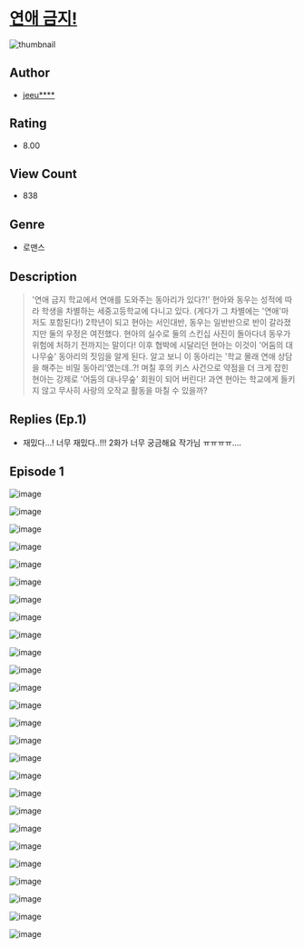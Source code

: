 # [연애 금지!](https://comic.naver.com/challenge/list?titleId=811074)
![thumbnail](https://image-comic.pstatic.net/user_contents_data/challenge_comic/2023/05/25/367184/upload_3631697043526005813_480x623.jpeg)

## Author
- [jeeu****](https://comic.naver.com/artistTitle?id=367184)

## Rating
- 8.00

## View Count
- 838

## Genre
- 로맨스

## Description
> '연애 금지 학교에서 연애를 도와주는 동아리가 있다?!' 현아와 동우는 성적에 따라 학생을 차별하는 세중고등학교에 다니고 있다. (게다가 그 차별에는 '연애'마저도 포함된다!) 2학년이 되고 현아는 서인대반, 동우는 일반반으로 반이 갈라졌지만 둘의 우정은 여전했다. 현아의 실수로 둘의 스킨십 사진이 돌아다녀 동우가 위험에 처하기 전까지는 말이다! 이후 협박에 시달리던 현아는 이것이 '어둠의 대나무숲' 동아리의 짓임을 알게 된다. 알고 보니 이 동아리는 '학교 몰래 연애 상담을 해주는 비밀 동아리'였는데..?! 며칠 후의 키스 사건으로 약점을 더 크게 잡힌 현아는 강제로 '어둠의 대나무숲' 회원이 되어 버린다! 과연 현아는 학교에게 들키지 않고 무사히 사랑의 오작교 활동을 마칠 수 있을까?

## Replies (Ep.1)
- 재밌다...! 너무 재밌다..!!! 2화가 너무 궁금해요 작가님 ㅠㅠㅠㅠ....

## Episode 1
![image](https://image-comic.pstatic.net/user_contents_data/challenge_comic/2023/05/25/367184/upload_3690526602131890745.jpeg)

![image](https://image-comic.pstatic.net/user_contents_data/challenge_comic/2023/05/25/367184/upload_3486974015273318709.jpeg)

![image](https://image-comic.pstatic.net/user_contents_data/challenge_comic/2023/05/25/367184/upload_7077180741128566373.jpeg)

![image](https://image-comic.pstatic.net/user_contents_data/challenge_comic/2023/05/25/367184/upload_3904732156063724132.jpeg)

![image](https://image-comic.pstatic.net/user_contents_data/challenge_comic/2023/05/25/367184/upload_3474917857403482467.jpeg)

![image](https://image-comic.pstatic.net/user_contents_data/challenge_comic/2023/05/25/367184/upload_7076623292997711160.jpeg)

![image](https://image-comic.pstatic.net/user_contents_data/challenge_comic/2023/05/25/367184/upload_7077744794891739697.jpeg)

![image](https://image-comic.pstatic.net/user_contents_data/challenge_comic/2023/05/25/367184/upload_3978983464914478135.jpeg)

![image](https://image-comic.pstatic.net/user_contents_data/challenge_comic/2023/05/25/367184/upload_3763100756198109238.jpeg)

![image](https://image-comic.pstatic.net/user_contents_data/challenge_comic/2023/05/25/367184/upload_3907265619969521463.jpeg)

![image](https://image-comic.pstatic.net/user_contents_data/challenge_comic/2023/05/25/367184/upload_3918803904286057778.jpeg)

![image](https://image-comic.pstatic.net/user_contents_data/challenge_comic/2023/05/25/367184/upload_3904731061702440806.jpeg)

![image](https://image-comic.pstatic.net/user_contents_data/challenge_comic/2023/05/25/367184/upload_7364336675427268659.jpeg)

![image](https://image-comic.pstatic.net/user_contents_data/challenge_comic/2023/05/25/367184/upload_3474306347711423280.jpeg)

![image](https://image-comic.pstatic.net/user_contents_data/challenge_comic/2023/05/25/367184/upload_3761971768210240818.jpeg)

![image](https://image-comic.pstatic.net/user_contents_data/challenge_comic/2023/05/25/367184/upload_3545238042714530146.jpeg)

![image](https://image-comic.pstatic.net/user_contents_data/challenge_comic/2023/05/25/367184/upload_7364623677926093622.jpeg)

![image](https://image-comic.pstatic.net/user_contents_data/challenge_comic/2023/05/25/367184/upload_3991372774687257141.jpeg)

![image](https://image-comic.pstatic.net/user_contents_data/challenge_comic/2023/05/25/367184/upload_7017226352800577842.jpeg)

![image](https://image-comic.pstatic.net/user_contents_data/challenge_comic/2023/05/25/367184/upload_7003159415752962913.jpeg)

![image](https://image-comic.pstatic.net/user_contents_data/challenge_comic/2023/05/25/367184/upload_3616444584704880737.jpeg)

![image](https://image-comic.pstatic.net/user_contents_data/challenge_comic/2023/05/25/367184/upload_3905242540012561209.jpeg)

![image](https://image-comic.pstatic.net/user_contents_data/challenge_comic/2023/05/25/367184/upload_3544385912616400180.jpeg)

![image](https://image-comic.pstatic.net/user_contents_data/challenge_comic/2023/05/25/367184/upload_7075775363458282039.jpeg)

![image](https://image-comic.pstatic.net/user_contents_data/challenge_comic/2023/05/25/367184/upload_3990859084518810978.jpeg)

![image](https://image-comic.pstatic.net/user_contents_data/challenge_comic/2023/05/25/367184/upload_7148729055107691570.jpeg)
